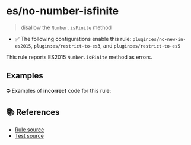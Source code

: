 # es/no-number-isfinite
> disallow the `Number.isFinite` method

- ✅ The following configurations enable this rule: `plugin:es/no-new-in-es2015`, `plugin:es/restrict-to-es3`, and `plugin:es/restrict-to-es5`

This rule reports ES2015 `Number.isFinite` method as errors.

## Examples

⛔ Examples of **incorrect** code for this rule:

<eslint-playground type="bad" code="/*eslint es/no-number-isfinite: error */
const b = Number.isFinite(value)
" />

## 📚 References

- [Rule source](https://github.com/mysticatea/eslint-plugin-es/blob/v4.0.0/lib/rules/no-number-isfinite.js)
- [Test source](https://github.com/mysticatea/eslint-plugin-es/blob/v4.0.0/tests/lib/rules/no-number-isfinite.js)
